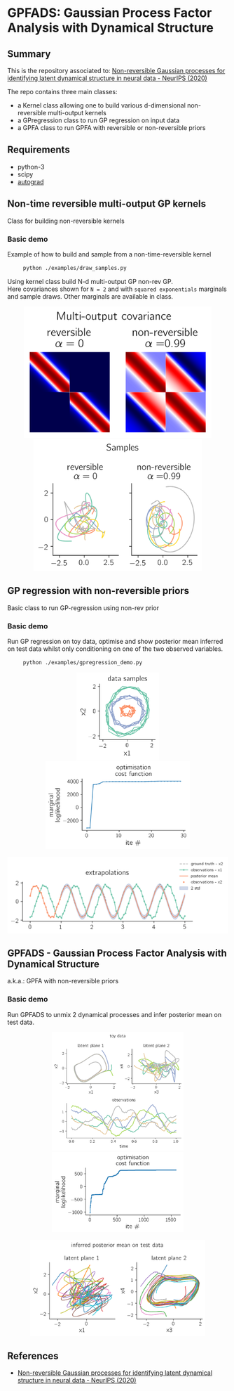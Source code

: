 # GPFADS: Gaussian Process Factor Analysis with Dynamical Structure

## Summary

This is the repository associated to: [Non-reversible Gaussian processes for identifying latent dynamical structure in neural data - NeurIPS (2020)](https://vrutten.github.io/publications/rutten-neurips-2020/) 

The repo contains three main classes:
- a Kernel class allowing one to build various d-dimensional non-reversible multi-output kernels
- a GPregression class to run GP regression on input data
- a GPFA class to run GPFA with reversible or non-reversible priors


## Requirements
- python-3
- scipy
- [autograd](https://github.com/HIPS/autograd)


## Non-time reversible multi-output GP kernels

Class for building non-reversible kernels

### Basic demo
Example of how to build and sample from a non-time-reversible kernel
``` bash
     python ./examples/draw_samples.py
```

Using kernel class build N-d multi-output GP non-rev GP.<br>
Here covariances shown for `N = 2` and with `squared exponentials` marginals and sample draws. 
Other marginals are available in class.
<p align="center">
<img src="./plots/cov.png " height="300"/> 
<img src="./plots/draws.png " height="300"/> 
</p>

## GP regression with non-reversible priors

Basic class to run GP-regression using non-rev prior

### Basic demo

Run GP regression on toy data, optimise and show posterior mean inferred on test data whilst only conditioning on one of the two observed variables. 

``` bash
     python ./examples/gpregression_demo.py
```

<p align="center">
  <img src="./plots/reg-data.png" height="200" />
  <img src="./plots/reg-loglik.png" height="200" /> 
</p>

<p align="center">
<img src="./plots/reg-extrapolations.png " width="600"> 
</p>


## GPFADS - Gaussian Process Factor Analysis with Dynamical Structure
a.k.a.: GPFA with non-reversible priors

### Basic demo

Run GPFADS to unmix 2 dynamical processes and infer posterior mean on test data.

<p align="center">
<img src="./plots/gpfa-data.png " width="300"> 
<img src="./plots/gpfa-loglik.png " width="300"> 
</p>



<p align="center">
<img src="./plots/gpfa-latents.png " width="400"> 
</p>


## References

- [Non-reversible Gaussian processes for identifying latent dynamical structure in neural data - NeurIPS (2020)](https://vrutten.github.io/publications/rutten-neurips-2020/)

